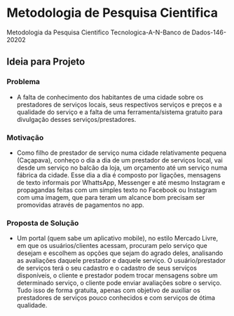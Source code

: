 # Metodologia de Pesquisa Cientifica

Metodologia da Pesquisa Cientifico Tecnologica-A-N-Banco de Dados-146-20202

## Ideia para Projeto

### Problema

-   A falta de conhecimento dos habitantes de uma cidade sobre os prestadores de serviços locais, seus respectivos serviços e preços e a qualidade do serviço e a falta de uma ferramenta/sistema gratuito para divulgação desses serviços/prestadores.

### Motivação

-   Como filho de prestador de serviço numa cidade relativamente pequena (Caçapava), conheço o dia a dia de um prestador de serviços local, vai desde um serviço no balcão da loja, um orçamento até um serviço numa fábrica da cidade. Esse dia a dia é composto por ligações, mensagens de texto informais por WhattsApp, Messenger e até mesmo Instagram e propagandas feitas com um simples texto no Facebook ou Instagram com uma imagem, que para teram um alcance bom precisam ser promovidas através de pagamentos no app.

### Proposta de Solução

-   Um portal (quem sabe um aplicativo mobile), no estilo Mercado Livre, em que os usuários/clientes acessam, procuram pelo serviço que desejam e escolhem as opções que sejam do agrado deles, analisando as avaliações daquele prestador e daquele serviço. O usuário/prestador de serviços terá o seu cadastro e o cadastro de seus serviços disponíveis, o cliente e prestador podem trocar mensagens sobre um determinado serviço, o cliente pode enviar avaliações sobre o serviço. Tudo isso de forma gratuita, apenas com objetivo de auxiliar os prestadores de serviços pouco conhecidos e com serviços de ótima qualidade.
